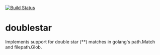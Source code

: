 [![Build Status](https://travis-ci.org/bmatcuk/doublestar.svg?branch=master)](https://travis-ci.org/bmatcuk/doublestar)

doublestar
==========

Implements support for double star (**) matches in golang's path.Match and filepath.Glob.
